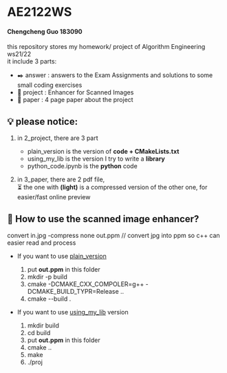 # AE2122WS
#### Chengcheng Guo 183090 <br>
this repository stores my homework/ project of Algorithm Engineering ws21/22 <br>
it include 3 parts:
  - :black_nib: answer  : answers to the Exam Assignments and solutions to some small coding exercises
  - :test_tube: project : Enhancer for Scanned Images
  - :scroll: paper   : 4 page paper about the project


## :bulb: please notice: <br>
1. in 2_project, there are 3 part <br>
   - plain_version is the version of **code + CMakeLists.txt** 
   - using_my_lib is the version I try to write a **library**
   - python_code.ipynb is the **python** code 

2. in 3_paper, there are 2 pdf file, <br> 
 	:hourglass_flowing_sand: the one with **(light)** is a compressed version of the other one, for easier/fast online preview
  
## :monocle_face: How to use the scanned image enhancer?
convert in.jpg -compress none out.ppm // convert jpg into ppm so c++ can easier read and process

- If you want to use [plain_version](2_project/plain_version)  <br>
  1. put **out.ppm** in this folder 
  3. mkdir -p build
  4. cmake -DCMAKE_CXX_COMPOLER=g++ -DCMAKE_BUILD_TYPR=Release ..
  5. cmake --build .

- If you want to use [using_my_lib](2_project/using_my_lib) version
  1. mkdir build
  2. cd build
  3. put **out.ppm** in this folder 
  4. cmake ..
  5. make
  6. ./proj



